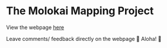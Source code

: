 # The Molokai Mapping Project

View the webpage [here](https://showandgo.github.io/susainamolokai/) 

Leave comments/ feedback directly on the webpage
:hibiscus: Aloha! :hibiscus:
